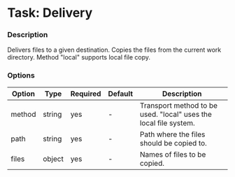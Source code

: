 # Task: Delivery

### Description

Delivers files to a given destination. Copies the files from the current work directory.
Method "local" supports local file copy.

### Options

| Option | Type     | Required | Default | Description                                                      |
|--------|----------|----------|---------|------------------------------------------------------------------|
| method | string   | yes      | -       | Transport method to be used. "local" uses the local file system. |
| path   | string   | yes      | -       | Path where the files should be copied to.                        |
| files  | object   | yes      | -       | Names of files to be copied.                                     |